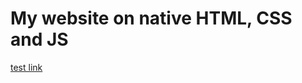 # My website on native HTML, CSS and JS

[test link](https://github.com/VladislavSimonin/Future_trainsport)



